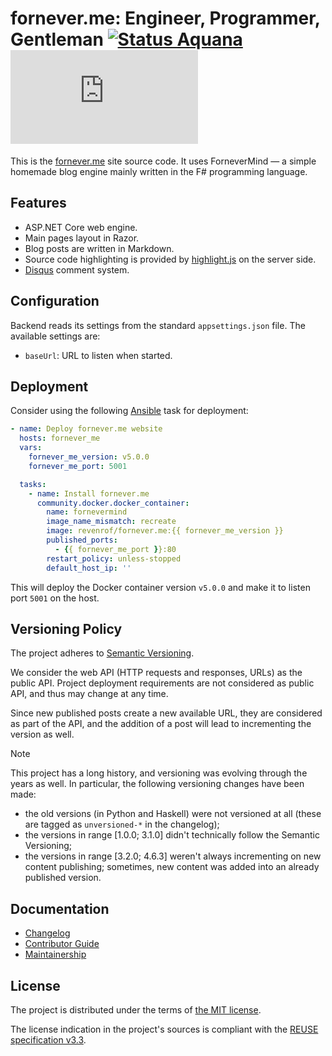 <!--
SPDX-FileCopyrightText: 2024-2025 Friedrich von Never <friedrich@fornever.me>

SPDX-License-Identifier: MIT
-->

fornever.me: Engineer, Programmer, Gentleman [![Status Aquana][status-aquana]][andivionian-status-classifier] [![Docker Image][badge.docker]][docker-hub]
============================================

This is the [fornever.me][] site source code. It uses ForneverMind — a simple
homemade blog engine mainly written in the F# programming language.

Features
--------

- ASP.NET Core web engine.
- Main pages layout in Razor.
- Blog posts are written in Markdown.
- Source code highlighting is provided by [highlight.js][] on the server side.
- [Disqus][disqus] comment system.

Configuration
-------------
Backend reads its settings from the standard `appsettings.json` file. The available settings are:

- `baseUrl`: URL to listen when started.

Deployment
----------
Consider using the following [Ansible][ansible] task for deployment:
```yaml
- name: Deploy fornever.me website
  hosts: fornever_me
  vars:
    fornever_me_version: v5.0.0
    fornever_me_port: 5001

  tasks:
    - name: Install fornever.me
      community.docker.docker_container:
        name: fornevermind
        image_name_mismatch: recreate
        image: revenrof/fornever.me:{{ fornever_me_version }}
        published_ports:
          - {{ fornever_me_port }}:80
        restart_policy: unless-stopped
        default_host_ip: ''
```

This will deploy the Docker container version `v5.0.0` and make it to listen port `5001` on the host.

Versioning Policy
-----------------
The project adheres to [Semantic Versioning][docs.semver].

We consider the web API (HTTP requests and responses, URLs) as the public API. Project deployment requirements are not considered as public API, and thus may change at any time.

Since new published posts create a new available URL, they are considered as part of the API, and the addition of a post will lead to incrementing the version as well.

> [!NOTE]
> This project has a long history, and versioning was evolving through the years as well. In particular, the following versioning changes have been made:
> - the old versions (in Python and Haskell) were not versioned at all (these are tagged as `unversioned-*` in the changelog);
> - the versions in range \[1.0.0; 3.1.0\] didn't technically follow the Semantic Versioning;
> - the versions in range \[3.2.0; 4.6.3\] weren't always incrementing on new content publishing; sometimes, new content was added into an already published version.

Documentation
-------------
- [Changelog][docs.changelog]
- [Contributor Guide][docs.contributor-guide]
- [Maintainership][docs.maintainership]

License
-------
The project is distributed under the terms of [the MIT license][docs.license].

The license indication in the project's sources is compliant with the [REUSE specification v3.3][reuse.spec].

[andivionian-status-classifier]: https://andivionian.fornever.me/v1/#status-aquana-
[ansible]: https://docs.ansible.com/
[badge.docker]: https://img.shields.io/docker/v/revenrof/fornever.me?label=docker&sort=semver
[disqus]: https://disqus.com/
[docker-hub]: https://hub.docker.com/r/revenrof/fornever.me
[docs.changelog]: CHANGELOG.md
[docs.contributor-guide]: CONTRIBUTING.md
[docs.license]: LICENSE.txt
[docs.maintainership]: ./MAINTAINERSHIP.md
[docs.semver]: https://semver.org/spec/v2.0.0.html
[fornever.me]: https://fornever.me/
[highlight.js]: https://highlightjs.org/
[reuse.spec]: https://reuse.software/spec-3.3/
[status-aquana]: https://img.shields.io/badge/status-aquana-yellowgreen.svg
